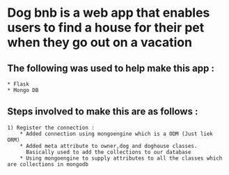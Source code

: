 # Dog bnb is a web app that enables users to find a house for their pet when they go out on a vacation

## The following was used to help make this app : 
    * Flask
    * Mongo DB

## Steps involved to make this are as follows : 
    1) Register the connection : 
        * Added connection using mongoengine which is a ODM (Just liek ORM)
        * Added meta attribute to owner,dog and doghouse classes.
          Basically used to add the collections to our database
        * Using mongoengine to supply attributes to all the classes which are collections in mongodb
